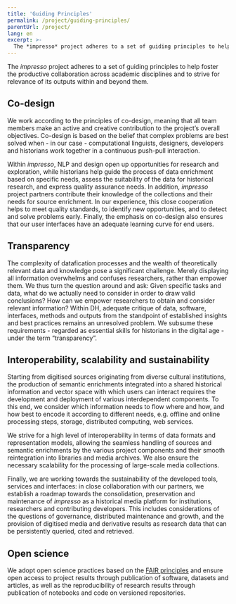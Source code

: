 ```yaml
---
title: 'Guiding Principles'
permalink: /project/guiding-principles/
parentUrl: /project/
lang: en
excerpt: >-
  The *impresso* project adheres to a set of guiding principles to help foster the productive collaboration across academic disciplines and to strive for relevance of its outputs within and beyond them.
---
```


The *impresso* project adheres to a set of guiding principles to help foster the productive collaboration across academic disciplines and to strive for relevance of its outputs within and beyond them.

<!-- more -->

## Co-design

We work according to the principles of co-design, meaning that all team members make an active and creative contribution to the project’s overall objectives. Co-design is based on the belief that complex problems are best solved when - in our case - computational linguists, designers, developers and historians work together in a continuous push-pull interaction. 

Within *impresso*, NLP and design open up opportunities for research and exploration, while historians help guide the process of data enrichment based on specific needs, assess the suitability of the data for historical research, and express quality assurance needs. In addition, *impresso* project partners contribute their knowledge of the collections and their needs for source enrichment. 
In our experience, this close cooperation helps to meet quality standards, to identify new opportunities, and to detect and solve problems early. Finally, the emphasis on co-design also ensures that our user interfaces have an adequate learning curve for end users.


## Transparency

The complexity of datafication processes and the wealth of theoretically relevant data and knowledge pose a significant challenge. Merely displaying all information overwhelms and confuses researchers, rather than empower them. We thus turn the question around and ask: Given specific tasks and data, what do we actually need to consider in order to draw valid conclusions? How can we empower researchers to obtain and consider relevant information? 
Within DH, adequate critique of data, software, interfaces, methods and outputs from the standpoint of established insights and best practices remains an unresolved problem. We subsume these requirements - regarded as essential skills for historians in the digital age - under the term “transparency”.


## Interoperability, scalability and sustainability 

Starting from digitised sources originating from diverse cultural institutions, the production of semantic enrichments integrated into a shared historical information and vector space with which users can interact requires the development and deployment of various interdependent components. To this end, we consider which information needs to flow where and how, and how best to encode it according to different needs, e.g. offline and online processing steps, storage, distributed computing, web services.

We strive for a high level of interoperability in terms of data formats and representation models, allowing the seamless handling of sources and semantic enrichments by the various project components and their smooth reintegration into libraries and media archives. We also ensure the necessary scalability for the processing of large-scale media collections. 

Finally, we are working towards the sustainability of the developed tools, services and interfaces: in close collaboration with our partners, we establish a roadmap towards the consolidation, preservation and maintenance of *impresso* as a historical media platform for institutions, researchers and contributing developers. This includes considerations of the questions of governance, distributed maintenance and growth, and the provision of digitised media and derivative results as research data that can be persistently queried, cited and retrieved.


## Open science

We adopt open science practices based on the [FAIR principles](https://www.go-fair.org/fair-principles/) and ensure open access to project results through publication of software, datasets and articles, as well as the reproducibility of research results through publication of notebooks and code on versioned repositories.

